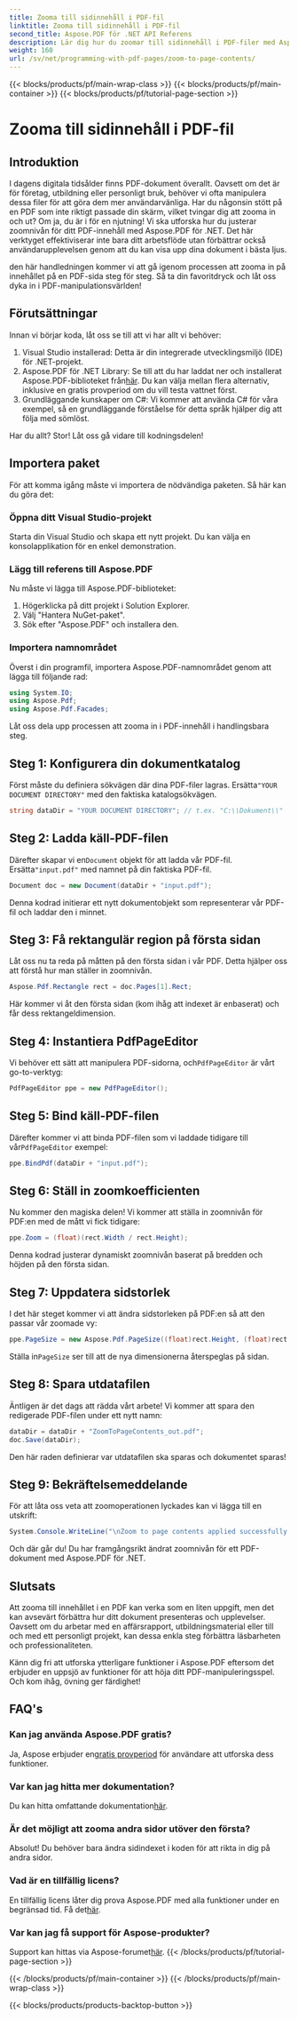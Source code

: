 ```yaml
---
title: Zooma till sidinnehåll i PDF-fil
linktitle: Zooma till sidinnehåll i PDF-fil
second_title: Aspose.PDF för .NET API Referens
description: Lär dig hur du zoomar till sidinnehåll i PDF-filer med Aspose.PDF för .NET i den här omfattande guiden. Förbättra dina PDF-dokument enligt dina specifika behov.
weight: 160
url: /sv/net/programming-with-pdf-pages/zoom-to-page-contents/
---
```


{{< blocks/products/pf/main-wrap-class >}}
{{< blocks/products/pf/main-container >}}
{{< blocks/products/pf/tutorial-page-section >}}

# Zooma till sidinnehåll i PDF-fil

## Introduktion

I dagens digitala tidsålder finns PDF-dokument överallt. Oavsett om det är för företag, utbildning eller personligt bruk, behöver vi ofta manipulera dessa filer för att göra dem mer användarvänliga. Har du någonsin stött på en PDF som inte riktigt passade din skärm, vilket tvingar dig att zooma in och ut? Om ja, du är i för en njutning! Vi ska utforska hur du justerar zoomnivån för ditt PDF-innehåll med Aspose.PDF för .NET. Det här verktyget effektiviserar inte bara ditt arbetsflöde utan förbättrar också användarupplevelsen genom att du kan visa upp dina dokument i bästa ljus.

den här handledningen kommer vi att gå igenom processen att zooma in på innehållet på en PDF-sida steg för steg. Så ta din favoritdryck och låt oss dyka in i PDF-manipulationsvärlden!

## Förutsättningar

Innan vi börjar koda, låt oss se till att vi har allt vi behöver:

1. Visual Studio installerad: Detta är din integrerade utvecklingsmiljö (IDE) för .NET-projekt.
2.  Aspose.PDF för .NET Library: Se till att du har laddat ner och installerat Aspose.PDF-biblioteket från[här](https://releases.aspose.com/pdf/net/). Du kan välja mellan flera alternativ, inklusive en gratis provperiod om du vill testa vattnet först.
3. Grundläggande kunskaper om C#: Vi kommer att använda C# för våra exempel, så en grundläggande förståelse för detta språk hjälper dig att följa med sömlöst.

Har du allt? Stor! Låt oss gå vidare till kodningsdelen!

## Importera paket

För att komma igång måste vi importera de nödvändiga paketen. Så här kan du göra det:

### Öppna ditt Visual Studio-projekt

Starta din Visual Studio och skapa ett nytt projekt. Du kan välja en konsolapplikation för en enkel demonstration.

### Lägg till referens till Aspose.PDF

Nu måste vi lägga till Aspose.PDF-biblioteket:

1. Högerklicka på ditt projekt i Solution Explorer.
2. Välj "Hantera NuGet-paket".
3. Sök efter "Aspose.PDF" och installera den.

### Importera namnområdet

Överst i din programfil, importera Aspose.PDF-namnområdet genom att lägga till följande rad:

```csharp
using System.IO;
using Aspose.Pdf;
using Aspose.Pdf.Facades;
```

Låt oss dela upp processen att zooma in i PDF-innehåll i handlingsbara steg.

## Steg 1: Konfigurera din dokumentkatalog

 Först måste du definiera sökvägen där dina PDF-filer lagras. Ersätta`"YOUR DOCUMENT DIRECTORY"` med den faktiska katalogsökvägen.

```csharp
string dataDir = "YOUR DOCUMENT DIRECTORY"; // t.ex. "C:\\Dokument\\"
```

## Steg 2: Ladda käll-PDF-filen

 Därefter skapar vi en`Document` objekt för att ladda vår PDF-fil. Ersätta`"input.pdf"` med namnet på din faktiska PDF-fil.

```csharp
Document doc = new Document(dataDir + "input.pdf");
```

Denna kodrad initierar ett nytt dokumentobjekt som representerar vår PDF-fil och laddar den i minnet.

## Steg 3: Få rektangulär region på första sidan

Låt oss nu ta reda på måtten på den första sidan i vår PDF. Detta hjälper oss att förstå hur man ställer in zoomnivån. 

```csharp
Aspose.Pdf.Rectangle rect = doc.Pages[1].Rect;
```

Här kommer vi åt den första sidan (kom ihåg att indexet är enbaserat) och får dess rektangeldimension.

## Steg 4: Instantiera PdfPageEditor

 Vi behöver ett sätt att manipulera PDF-sidorna, och`PdfPageEditor` är vårt go-to-verktyg:

```csharp
PdfPageEditor ppe = new PdfPageEditor();
```

## Steg 5: Bind käll-PDF-filen

 Därefter kommer vi att binda PDF-filen som vi laddade tidigare till vår`PdfPageEditor` exempel:

```csharp
ppe.BindPdf(dataDir + "input.pdf");
```

## Steg 6: Ställ in zoomkoefficienten

Nu kommer den magiska delen! Vi kommer att ställa in zoomnivån för PDF:en med de mått vi fick tidigare:

```csharp
ppe.Zoom = (float)(rect.Width / rect.Height);
```

Denna kodrad justerar dynamiskt zoomnivån baserat på bredden och höjden på den första sidan.

## Steg 7: Uppdatera sidstorlek

I det här steget kommer vi att ändra sidstorleken på PDF:en så att den passar vår zoomade vy:

```csharp
ppe.PageSize = new Aspose.Pdf.PageSize((float)rect.Height, (float)rect.Width);
```

 Ställa in`PageSize` ser till att de nya dimensionerna återspeglas på sidan.

## Steg 8: Spara utdatafilen

Äntligen är det dags att rädda vårt arbete! Vi kommer att spara den redigerade PDF-filen under ett nytt namn:

```csharp
dataDir = dataDir + "ZoomToPageContents_out.pdf";
doc.Save(dataDir);
```

Den här raden definierar var utdatafilen ska sparas och dokumentet sparas!

## Steg 9: Bekräftelsemeddelande

För att låta oss veta att zoomoperationen lyckades kan vi lägga till en utskrift:

```csharp
System.Console.WriteLine("\nZoom to page contents applied successfully.\nFile saved at " + dataDir);
```

Och där går du! Du har framgångsrikt ändrat zoomnivån för ett PDF-dokument med Aspose.PDF för .NET. 

## Slutsats

Att zooma till innehållet i en PDF kan verka som en liten uppgift, men det kan avsevärt förbättra hur ditt dokument presenteras och upplevelser. Oavsett om du arbetar med en affärsrapport, utbildningsmaterial eller till och med ett personligt projekt, kan dessa enkla steg förbättra läsbarheten och professionaliteten.

Känn dig fri att utforska ytterligare funktioner i Aspose.PDF eftersom det erbjuder en uppsjö av funktioner för att höja ditt PDF-manipuleringsspel. Och kom ihåg, övning ger färdighet!

## FAQ's

### Kan jag använda Aspose.PDF gratis?
 Ja, Aspose erbjuder en[gratis provperiod](https://releases.aspose.com/) för användare att utforska dess funktioner.

### Var kan jag hitta mer dokumentation?
 Du kan hitta omfattande dokumentation[här](https://reference.aspose.com/pdf/net/).

### Är det möjligt att zooma andra sidor utöver den första?
Absolut! Du behöver bara ändra sidindexet i koden för att rikta in dig på andra sidor.

### Vad är en tillfällig licens?
En tillfällig licens låter dig prova Aspose.PDF med alla funktioner under en begränsad tid. Få det[här](https://purchase.aspose.com/temporary-license/).

### Var kan jag få support för Aspose-produkter?
 Support kan hittas via Aspose-forumet[här](https://forum.aspose.com/c/pdf/10).
{{< /blocks/products/pf/tutorial-page-section >}}

{{< /blocks/products/pf/main-container >}}
{{< /blocks/products/pf/main-wrap-class >}}

{{< blocks/products/products-backtop-button >}}
